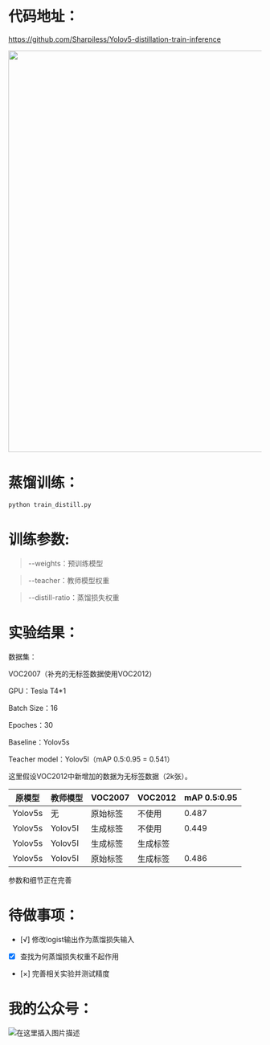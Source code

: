 # 代码地址：

https://github.com/Sharpiless/Yolov5-distillation-train-inference

<a align="left" href="https://apps.apple.com/app/id1452689527" target="_blank">
<img width="800" src="https://user-images.githubusercontent.com/26833433/98699617-a1595a00-2377-11eb-8145-fc674eb9b1a7.jpg"></a>

# 蒸馏训练：

```bash
python train_distill.py
```

# 训练参数:

> --weights：预训练模型

> --teacher：教师模型权重

> --distill-ratio：蒸馏损失权重

# 实验结果：

数据集：

VOC2007（补充的无标签数据使用VOC2012）

GPU：Tesla T4*1

Batch Size：16

Epoches：30

Baseline：Yolov5s

Teacher model：Yolov5l（mAP 0.5:0.95 = 0.541）


这里假设VOC2012中新增加的数据为无标签数据（2k张）。

| 原模型     | 教师模型    | VOC2007 | VOC2012 | mAP 0.5:0.95 |
|---------|---------|---------|---------|--------------|
| Yolov5s | 无       | 原始标签    | 不使用     | 0.487        |
| Yolov5s | Yolov5l | 生成标签    | 不使用     | 0.449        |
| Yolov5s | Yolov5l | 生成标签    | 生成标签    |              |
| Yolov5s | Yolov5l | 原始标签    | 生成标签    | 0.486        |

参数和细节正在完善

# 待做事项：

- [√] 修改logist输出作为蒸馏损失输入
- [x] 查找为何蒸馏损失权重不起作用
- [×] 完善相关实验并测试精度

# 我的公众号：

![在这里插入图片描述](https://img-blog.csdnimg.cn/20210310070958646.png?x-oss-process=image/watermark,type_ZmFuZ3poZW5naGVpdGk,shadow_10,text_aHR0cHM6Ly9ibG9nLmNzZG4ubmV0L3dlaXhpbl80NDkzNjg4OQ==,size_16,color_FFFFFF,t_70)

